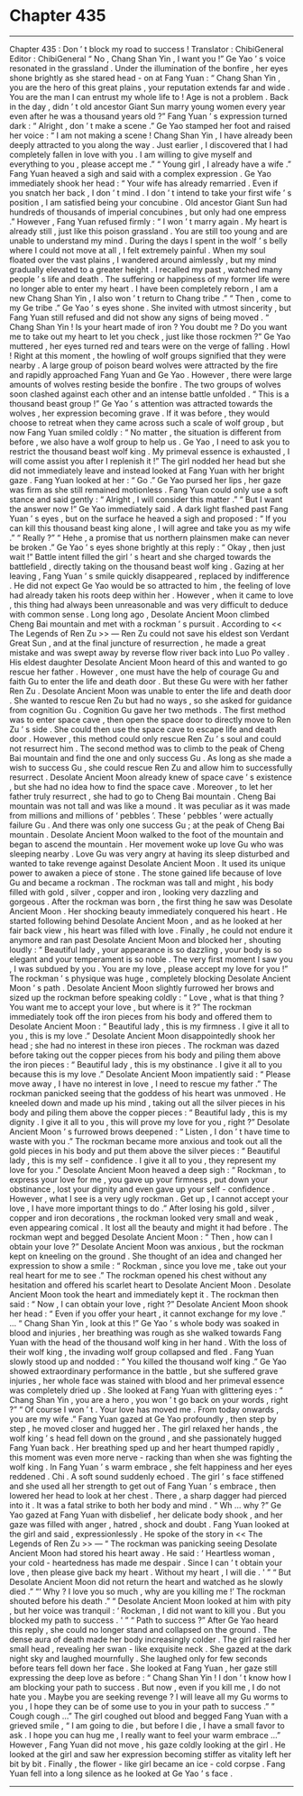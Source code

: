 
# Chapter 435


---

Chapter 435 : Don ’ t block my road to success !
Translator :
ChibiGeneral
Editor :
ChibiGeneral
“ No , Chang Shan Yin , I want you !” Ge Yao ’ s voice resonated in the grassland .
Under the illumination of the bonfire , her eyes shone brightly as she stared head - on at Fang Yuan : “ Chang Shan Yin , you are the hero of this great plains , your reputation extends far and wide . You are the man I can entrust my whole life to ! Age is not a problem . Back in the day , didn ’ t old ancestor Giant Sun marry young women every year even after he was a thousand years old ?”
Fang Yuan ’ s expression turned dark : “ Alright , don ’ t make a scene .”
Ge Yao stamped her foot and raised her voice : “ I am not making a scene ! Chang Shan Yin , I have already been deeply attracted to you along the way . Just earlier , I discovered that I had completely fallen in love with you . I am willing to give myself and everything to you , please accept me .”
“ Young girl , I already have a wife .” Fang Yuan heaved a sigh and said with a complex expression .
Ge Yao immediately shook her head : “ Your wife has already remarried . Even if you snatch her back , I don ’ t mind . I don ’ t intend to take your first wife ’ s position , I am satisfied being your concubine . Old ancestor Giant Sun had hundreds of thousands of imperial concubines , but only had one empress .”
However , Fang Yuan refused firmly : “ I won ’ t marry again . My heart is already still , just like this poison grassland . You are still too young and are unable to understand my mind . During the days I spent in the wolf ’ s belly where I could not move at all , I felt extremely painful . When my soul floated over the vast plains , I wandered around aimlessly , but my mind gradually elevated to a greater height . I recalled my past , watched many people ’ s life and death . The suffering or happiness of my former life were no longer able to enter my heart . I have been completely reborn , I am a new Chang Shan Yin , I also won ’ t return to Chang tribe .”
“ Then , come to my Ge tribe .” Ge Yao ’ s eyes shone .
She invited with utmost sincerity , but Fang Yuan still refused and did not show any signs of being moved .
“ Chang Shan Yin ! Is your heart made of iron ? You doubt me ? Do you want me to take out my heart to let you check , just like those rockmen ?” Ge Yao muttered , her eyes turned red and tears were on the verge of falling .
Howl !
Right at this moment , the howling of wolf groups signified that they were nearby .
A large group of poison beard wolves were attracted by the fire and rapidly approached Fang Yuan and Ge Yao .
However , there were large amounts of wolves resting beside the bonfire .
The two groups of wolves soon clashed against each other and an intense battle unfolded .
“ This is a thousand beast group !” Ge Yao ’ s attention was attracted towards the wolves , her expression becoming grave .
If it was before , they would choose to retreat when they came across such a scale of wolf group , but now Fang Yuan smiled coldly : “ No matter , the situation is different from before , we also have a wolf group to help us . Ge Yao , I need to ask you to restrict the thousand beast wolf king . My primeval essence is exhausted , I will come assist you after I replenish it !”
The girl nodded her head but she did not immediately leave and instead looked at Fang Yuan with her bright gaze .
Fang Yuan looked at her : “ Go .”
Ge Yao pursed her lips , her gaze was firm as she still remained motionless .
Fang Yuan could only use a soft stance and said gently : “ Alright , I will consider this matter .”
“ But I want the answer now !” Ge Yao immediately said .
A dark light flashed past Fang Yuan ’ s eyes , but on the surface he heaved a sigh and proposed : “ If you can kill this thousand beast king alone , I will agree and take you as my wife .”
“ Really ?”
“ Hehe , a promise that us northern plainsmen make can never be broken .”
Ge Yao ’ s eyes shone brightly at this reply : “ Okay , then just wait !”
Battle intent filled the girl ’ s heart and she charged towards the battlefield , directly taking on the thousand beast wolf king .
Gazing at her leaving , Fang Yuan ’ s smile quickly disappeared , replaced by indifference .
He did not expect Ge Yao would be so attracted to him , the feeling of love had already taken his roots deep within her . However , when it came to love , this thing had always been unreasonable and was very difficult to deduce with common sense . Long long ago , Desolate Ancient Moon climbed Cheng Bai mountain and met with a rockman ’ s pursuit .
According to << The Legends of Ren Zu >> —
Ren Zu could not save his eldest son Verdant Great Sun , and at the final juncture of resurrection , he made a great mistake and was swept away by reverse flow river back into Luo Po valley .
His eldest daughter Desolate Ancient Moon heard of this and wanted to go rescue her father .
However , one must have the help of courage Gu and faith Gu to enter the life and death door .
But these Gu were with her father Ren Zu .
Desolate Ancient Moon was unable to enter the life and death door . She wanted to rescue Ren Zu but had no ways , so she asked for guidance from cognition Gu .
Cognition Gu gave her two methods .
The first method was to enter space cave , then open the space door to directly move to Ren Zu ’ s side . She could then use the space cave to escape life and death door . However , this method could only rescue Ren Zu ’ s soul and could not resurrect him .
The second method was to climb to the peak of Cheng Bai mountain and find the one and only success Gu . As long as she made a wish to success Gu , she could rescue Ren Zu and allow him to successfully resurrect .
Desolate Ancient Moon already knew of space cave ’ s existence , but she had no idea how to find the space cave . Moreover , to let her father truly resurrect , she had to go to Cheng Bai mountain .
Cheng Bai mountain was not tall and was like a mound . It was peculiar as it was made from millions and millions of ‘ pebbles ’.
These ‘ pebbles ’ were actually failure Gu . And there was only one success Gu ; at the peak of Cheng Bai mountain .
Desolate Ancient Moon walked to the foot of the mountain and began to ascend the mountain .
Her movement woke up love Gu who was sleeping nearby .
Love Gu was very angry at having its sleep disturbed and wanted to take revenge against Desolate Ancient Moon . It used its unique power to awaken a piece of stone .
The stone gained life because of love Gu and became a rockman .
The rockman was tall and might , his body filled with gold , silver , copper and iron , looking very dazzling and gorgeous .
After the rockman was born , the first thing he saw was Desolate Ancient Moon . Her shocking beauty immediately conquered his heart .
He started following behind Desolate Ancient Moon , and as he looked at her fair back view , his heart was filled with love .
Finally , he could not endure it anymore and ran past Desolate Ancient Moon and blocked her , shouting loudly : “ Beautiful lady , your appearance is so dazzling , your body is so elegant and your temperament is so noble . The very first moment I saw you , I was subdued by you . You are my love , please accept my love for you !”
The rockman ’ s physique was huge , completely blocking Desolate Ancient Moon ’ s path .
Desolate Ancient Moon slightly furrowed her brows and sized up the rockman before speaking coldly : “ Love , what is that thing ? You want me to accept your love , but where is it ?”
The rockman immediately took off the iron pieces from his body and offered them to Desolate Ancient Moon : “ Beautiful lady , this is my firmness . I give it all to you , this is my love .”
Desolate Ancient Moon disappointedly shook her head ; she had no interest in these iron pieces .
The rockman was dazed before taking out the copper pieces from his body and piling them above the iron pieces : “ Beautiful lady , this is my obstinance . I give it all to you because this is my love .”
Desolate Ancient Moon impatiently said : “ Please move away , I have no interest in love , I need to rescue my father .”
The rockman panicked seeing that the goddess of his heart was unmoved . He kneeled down and made up his mind , taking out all the silver pieces in his body and piling them above the copper pieces : “ Beautiful lady , this is my dignity . I give it all to you , this will prove my love for you , right ?”
Desolate Ancient Moon ’ s furrowed brows deepened : “ Listen , I don ’ t have time to waste with you .”
The rockman became more anxious and took out all the gold pieces in his body and put them above the silver pieces : “ Beautiful lady , this is my self - confidence . I give it all to you , they represent my love for you .”
Desolate Ancient Moon heaved a deep sigh : “ Rockman , to express your love for me , you gave up your firmness , put down your obstinance , lost your dignity and even gave up your self - confidence . However , what I see is a very ugly rockman . Get up , I cannot accept your love , I have more important things to do .”
After losing his gold , silver , copper and iron decorations , the rockman looked very small and weak , even appearing comical . It lost all the beauty and might it had before .
The rockman wept and begged Desolate Ancient Moon : “ Then , how can I obtain your love ?”
Desolate Ancient Moon was anxious , but the rockman kept on kneeling on the ground . She thought of an idea and changed her expression to show a smile : “ Rockman , since you love me , take out your real heart for me to see .”
The rockman opened his chest without any hesitation and offered his scarlet heart to Desolate Ancient Moon .
Desolate Ancient Moon took the heart and immediately kept it .
The rockman then said : “ Now , I can obtain your love , right ?”
Desolate Ancient Moon shook her head : “ Even if you offer your heart , it cannot exchange for my love .”
…
“ Chang Shan Yin , look at this !” Ge Yao ’ s whole body was soaked in blood and injuries , her breathing was rough as she walked towards Fang Yuan with the head of the thousand wolf king in her hand .
With the loss of their wolf king , the invading wolf group collapsed and fled .
Fang Yuan slowly stood up and nodded : “ You killed the thousand wolf king .”
Ge Yao showed extraordinary performance in the battle , but she suffered grave injuries , her whole face was stained with blood and her primeval essence was completely dried up . She looked at Fang Yuan with glittering eyes : “ Chang Shan Yin , you are a hero , you won ’ t go back on your words , right ?”
“ Of course I won ’ t . Your love has moved me . From today onwards , you are my wife .” Fang Yuan gazed at Ge Yao profoundly , then step by step , he moved closer and hugged her .
The girl relaxed her hands , the wolf king ’ s head fell down on the ground , and she passionately hugged Fang Yuan back . Her breathing sped up and her heart thumped rapidly , this moment was even more nerve - racking than when she was fighting the wolf king .
In Fang Yuan ’ s warm embrace , she felt happiness and her eyes reddened .
Chi .
A soft sound suddenly echoed .
The girl ’ s face stiffened and she used all her strength to get out of Fang Yuan ’ s embrace , then lowered her head to look at her chest .
There , a sharp dagger had pierced into it .
It was a fatal strike to both her body and mind .
“ Wh … why ?” Ge Yao gazed at Fang Yuan with disbelief , her delicate body shook , and her gaze was filled with anger , hatred , shock and doubt .
Fang Yuan looked at the girl and said , expressionlessly .
He spoke of the story in << The Legends of Ren Zu >> —
“ The rockman was panicking seeing Desolate Ancient Moon had stored his heart away . He said : ‘ Heartless woman , your cold - heartedness has made me despair . Since I can ’ t obtain your love , then please give back my heart . Without my heart , I will die . ' ”
“ But Desolate Ancient Moon did not return the heart and watched as he slowly died .”
“‘ Why ? I love you so much , why are you killing me !’ The rockman shouted before his death .”
“ Desolate Ancient Moon looked at him with pity , but her voice was tranquil : ‘ Rockman , I did not want to kill you . But you blocked my path to success . ' ”
“ Path to success ?” After Ge Yao heard this reply , she could no longer stand and collapsed on the ground .
The dense aura of death made her body increasingly colder .
The girl raised her small head , revealing her swan - like exquisite neck . She gazed at the dark night sky and laughed mournfully .
She laughed only for few seconds before tears fell down her face .
She looked at Fang Yuan , her gaze still expressing the deep love as before : “ Chang Shan Yin ! I don ’ t know how I am blocking your path to success . But now , even if you kill me , I do not hate you . Maybe you are seeking revenge ? I will leave all my Gu worms to you , I hope they can be of some use to you in your path to success .”
”
Cough cough
…” The girl coughed out blood and begged Fang Yuan with a grieved smile , “ I am going to die , but before I die , I have a small favor to ask . I hope you can hug me , I really want to feel your warm embrace …”
However , Fang Yuan did not move , his gaze coldly looking at the girl .
He looked at the girl and saw her expression becoming stiffer as vitality left her bit by bit .
Finally , the flower - like girl became an ice - cold corpse .
Fang Yuan fell into a long silence as he looked at Ge Yao ’ s face .

---

